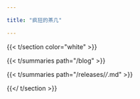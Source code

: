 ```yaml
---

title: "疯狂的茶几"

---
```


{{< t/section color="white" >}}

{{< t/summaries  path="/blog" >}}

{{< t/summaries  path="/releases/*/*.md" >}}

{{</ t/section >}}

